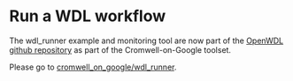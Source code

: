 # Run a WDL workflow

The wdl_runner example and monitoring tool are now part of the
[OpenWDL github repository](https://github.com/openwdl/wdl) as
part of the Cromwell-on-Google toolset.

Please go to 
[cromwell_on_google/wdl_runner](https://github.com/openwdl/wdl/tree/master/runners/cromwell_on_google/wdl_runner).
